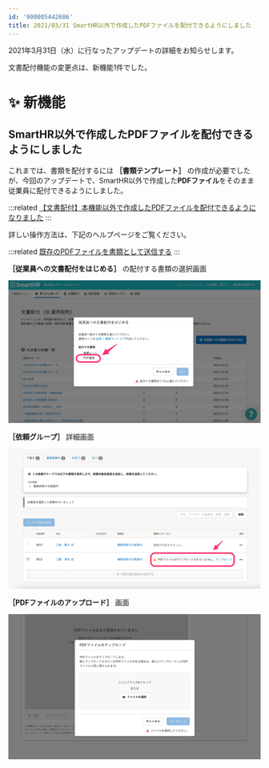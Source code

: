 ```yaml
---
id: '900005442686'
title: 2021/03/31 SmartHR以外で作成したPDFファイルを配付できるようにしました
---
```

2021年3月31日（水）に行なったアップデートの詳細をお知らせします。

文書配付機能の変更点は、新機能1件でした。

# ✨ 新機能

## SmartHR以外で作成したPDFファイルを配付できるようにしました

これまでは、書類を配付するには **［書類テンプレート］** の作成が必要でしたが、今回のアップデートで、SmartHR以外で作成した**PDFファイル**をそのまま従業員に配付できるようにしました。

:::related
[【文書配付】本機能以外で作成したPDFファイルを配付できるようになりました](https://smarthr.jp/update/24004)
:::

詳しい操作方法は、下記のヘルプページをご覧ください。

:::related
[既存のPDFファイルを書類として送信する](https://knowledge.smarthr.jp/hc/ja/articles/900005440846)
:::

 **［従業員への文書配付をはじめる］** の配付する書類の選択画面

![__________2021-04-01_10_48_23.png](./__________2021-04-01_10_48_23.png)

 **［依頼グループ］** 詳細画面

![__________2021-04-01_10_56_22.png](./__________2021-04-01_10_56_22.png)

 **［PDFファイルのアップロード］** 画面

![__________2021-04-01_10_51_09.png](./__________2021-04-01_10_51_09.png)
